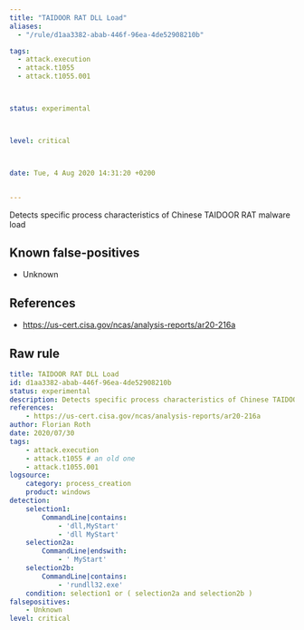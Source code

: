 ```yaml
---
title: "TAIDOOR RAT DLL Load"
aliases:
  - "/rule/d1aa3382-abab-446f-96ea-4de52908210b"

tags:
  - attack.execution
  - attack.t1055
  - attack.t1055.001



status: experimental



level: critical



date: Tue, 4 Aug 2020 14:31:20 +0200


---
```


Detects specific process characteristics of Chinese TAIDOOR RAT malware load

<!--more-->


## Known false-positives

* Unknown



## References

* https://us-cert.cisa.gov/ncas/analysis-reports/ar20-216a


## Raw rule
```yaml
title: TAIDOOR RAT DLL Load
id: d1aa3382-abab-446f-96ea-4de52908210b
status: experimental
description: Detects specific process characteristics of Chinese TAIDOOR RAT malware load
references:
    - https://us-cert.cisa.gov/ncas/analysis-reports/ar20-216a
author: Florian Roth
date: 2020/07/30
tags:
    - attack.execution
    - attack.t1055 # an old one
    - attack.t1055.001
logsource:
    category: process_creation
    product: windows
detection:
    selection1:
        CommandLine|contains:
            - 'dll,MyStart'
            - 'dll MyStart'
    selection2a:
        CommandLine|endswith:
            - ' MyStart'
    selection2b:
        CommandLine|contains:
            - 'rundll32.exe' 
    condition: selection1 or ( selection2a and selection2b )
falsepositives:
    - Unknown
level: critical

```
